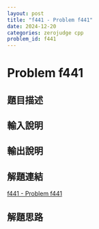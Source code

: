 ```yaml
---
layout: post
title: "f441 - Problem f441"
date: 2024-12-20
categories: zerojudge cpp
problem_id: f441
---
```


# Problem f441

## 題目描述



## 輸入說明



## 輸出說明



## 解題連結

[f441 - Problem f441](https://zerojudge.tw/ShowProblem?problemid=f441)

## 解題思路

